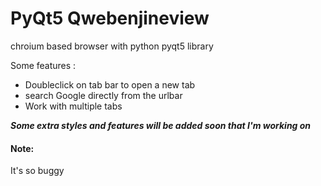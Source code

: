 # PyQt5 Qwebenjineview
chroium based browser with python pyqt5 library

Some features :
<ul><li>Doubleclick on tab bar to open a new tab</li>
<li>search Google directly from the urlbar</li>
  <li>Work with multiple tabs</li>
</ul>

***Some extra styles and features will be added soon that I'm working on***
<h4>Note:</h4> It's so buggy
